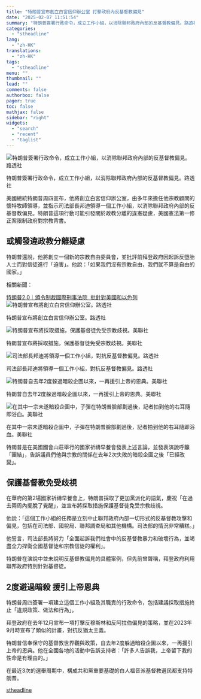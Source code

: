 ```yaml
---
title: "特朗普宣布創立白宮信仰辦公室 打擊政府內反基督教偏見"
date: "2025-02-07 11:51:54"
summary: "特朗普簽署行政命令，成立工作小組，以消除聯邦政府內部的反基督教偏見。路透社       美國..."
categories:
  - "stheadline"
lang:
  - "zh-HK"
translations:
  - "zh-HK"
tags:
  - "stheadline"
menu: ""
thumbnail: ""
lead: ""
comments: false
authorbox: false
pager: true
toc: false
mathjax: false
sidebar: "right"
widgets:
  - "search"
  - "recent"
  - "taglist"
---
```


![特朗普簽署行政命令，成立工作小組，以消除聯邦政府內部的反基督教偏見。路透社](https://image.stheadline.com/f/680p0/0x0/100/none/43b6c55fcf64fb4ac36c9ba9391d25c8/stheadline/inewsmedia/20250207/_2025020711425837145.jpg)

特朗普簽署行政命令，成立工作小組，以消除聯邦政府內部的反基督教偏見。路透社




美國總統特朗普周四宣布，他將創立白宮信仰辦公室，由多年來擔任他宗教顧問的懷特牧師領導，並指示司法部長邦迪領導一個工作小組，以消除聯邦政府內部的反基督教偏見。特朗普這項行動可能引發關於政教分離的違憲疑慮，美國憲法第一修正案限制政府對宗教背書。

或觸發違政教分離疑慮
----------

特朗普還說，他將創立一個新的宗教自由委員會，並批評前拜登政府因起訴反墮胎人士而對信徒進行「迫害」。他說：「如果我們沒有宗教自由，我們就不算是自由的國家。」

相關新聞：  

[特朗普2.0｜頒令制裁國際刑事法院  批針對美國和以色列](https://www.stheadline.com/realtime-world/3426431/)
 ![特朗普宣布將創立白宮信仰辦公室。路透社](https://image.hkhl.hk/f/1024p0/0x0/100/none/3360d3d73fa0d886867b22bdcdfa1dfb/2025-02/A4_3.JPG)


特朗普宣布將創立白宮信仰辦公室。路透社



 ![特朗普宣布將採取措施，保護基督徒免受宗教歧視。美聯社](https://image.hkhl.hk/f/1024p0/0x0/100/none/a81e8684981b0f752acb2e199035cf63/2025-02/A3_3.jpg)


特朗普宣布將採取措施，保護基督徒免受宗教歧視。美聯社



 ![司法部長邦迪將領導一個工作小組，對抗反基督教偏見。路透社](https://image.hkhl.hk/f/1024p0/0x0/100/none/0e41483a93816bdbc1bd5b37d7a01327/2025-02/A1_3.JPG)


司法部長邦迪將領導一個工作小組，對抗反基督教偏見。路透社



 ![特朗普自去年2度躲過暗殺企圖以來，一再援引上帝的恩典。美聯社](https://image.hkhl.hk/f/1024p0/0x0/100/none/5901ece8660b892d71c027c5df7f1dbd/2025-02/A5.png)


特朗普自去年2度躲過暗殺企圖以來，一再援引上帝的恩典。美聯社



 ![在其中一宗未遂暗殺企圖中，子彈在特朗普臉部劃過後，記者拍到他的右耳隨即浴血。美聯社](https://image.hkhl.hk/f/1024p0/0x0/100/none/2f3e284dcd6b6c89898f3bd7a6b76535/2025-02/A6.png)


在其中一宗未遂暗殺企圖中，子彈在特朗普臉部劃過後，記者拍到他的右耳隨即浴血。美聯社




特朗普是在美國國會山莊舉行的國家祈禱早餐會發表上述言論，並發表演說呼籲「團結」，告訴議員們他與宗教的關係在去年2次失敗的暗殺企圖之後「已經改變」。

保護基督教免受歧視
---------

在華府的第2場國家祈禱早餐會上，特朗普採取了更加黨派化的語氣，慶祝「在過去兩周內擺脫了覺醒」，並宣布將採取措施保護基督徒免受宗教歧視。

他說：「這個工作小組的任務是立刻中止聯邦政府內部一切形式的反基督教攻擊和偏見，包括在司法部、國稅局、聯邦調查局和其他機構。司法部的情況非常糟糕。」

他誓言，司法部長將努力「全面起訴我們社會中的反基督教暴力和破壞行為，並竭盡全力捍衛全國基督徒和宗教信徒的權利」。

特朗普在演說中並未說明反基督教偏見的具體案例，但先前曾聲稱，拜登政府利用聯邦政府特別針對基督徒。

2度避過暗殺 援引上帝恩典
-------------

特朗普周四簽署一項建立這個工作小組及其職責的行政命令，包括建議採取措施終止「違規政策、做法和行為」。

拜登政府在去年12月宣布一項打擊反穆斯林和反阿拉伯偏見的策略，並在2023年9月時宣布了類似的計畫，對抗反猶太主義。

特朗普信奉保守的基督教世界觀與政策，自去年2度躲過暗殺企圖以來，一再援引上帝的恩典。他在全國各地的活動中告訴支持者：「許多人告訴我，上帝留下我的性命是有理由的。」

在最近3次的選舉周期中，構成共和黨重要基礎的白人福音派基督教選民都支持特朗普。

[stheadline](https://std.stheadline.com/realtime/article/2051342/即時-國際-特朗普宣布創立白宮信仰辦公室-打擊政府內反基督教偏見)
